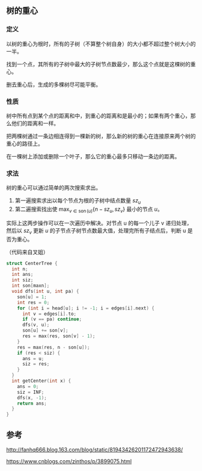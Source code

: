 ## 树的重心

### 定义

以树的重心为根时，所有的子树（不算整个树自身）的大小都不超过整个树大小的一半。

找到一个点，其所有的子树中最大的子树节点数最少，那么这个点就是这棵树的重心。

删去重心后，生成的多棵树尽可能平衡。

### 性质

树中所有点到某个点的距离和中，到重心的距离和是最小的；如果有两个重心，那么他们的距离和一样。

把两棵树通过一条边相连得到一棵新的树，那么新的树的重心在连接原来两个树的重心的路径上。

在一棵树上添加或删除一个叶子，那么它的重心最多只移动一条边的距离。

### 求法

树的重心可以通过简单的两次搜索求出。

1.  第一遍搜索求出以每个节点为根的子树中结点数量 $sz_{u}$
2.  第二遍搜索找出使 $\max_{v\in\operatorname{son}(u)}\{n-sz_{u},sz_{v}\}$ 最小的节点 $u$。

实际上这两步操作可以在一次遍历中解决。对节点 u 的每一个儿子 v 递归处理，然后以 $sz_{v}$ 更新 $u$ 的子节点子树节点数最大值，处理完所有子结点后，判断 u 是否为重心。

（代码来自叉姐）

```cpp
struct CenterTree {
  int n;
  int ans;
  int siz;
  int son[maxn];
  void dfs(int u, int pa) {
    son[u] = 1;
    int res = 0;
    for (int i = head[u]; i != -1; i = edges[i].next) {
      int v = edges[i].to;
      if (v == pa) continue;
      dfs(v, u);
      son[u] += son[v];
      res = max(res, son[v] - 1);
    }
    res = max(res, n - son[u]);
    if (res < siz) {
      ans = u;
      siz = res;
    }
  }
  int getCenter(int x) {
    ans = 0;
    siz = INF;
    dfs(x, -1);
    return ans;
  }
}
```

## 参考

<http://fanhq666.blog.163.com/blog/static/81943426201172472943638/>

<https://www.cnblogs.com/zinthos/p/3899075.html>
